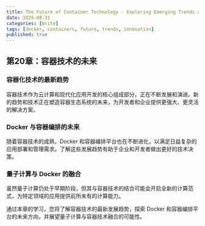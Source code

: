```yaml
---
title: The Future of Container Technology - Exploring Emerging Trends and Innovations
date: 2025-08-31
categories: [Write]
tags: [docker, containers, future, trends, innovation]
published: true
---
```


## 第20章：容器技术的未来

### 容器化技术的最新趋势

容器技术作为云计算和现代化应用开发的核心组成部分，正在不断发展和演进。新的趋势和技术正在塑造容器生态系统的未来，为开发者和企业提供更强大、更灵活的解决方案。

### Docker 与容器编排的未来

随着容器技术的成熟，Docker 和容器编排平台也在不断进化，以满足日益复杂的应用部署和管理需求。了解这些发展趋势有助于企业和开发者做出更好的技术决策。

### 量子计算与 Docker 的融合

虽然量子计算仍处于早期阶段，但其与容器技术的结合可能会开启全新的计算范式，为特定领域的应用提供前所未有的计算能力。

通过本章的学习，您将了解容器技术的最新发展趋势，探索 Docker 和容器编排平台的未来方向，并展望量子计算与容器技术融合的可能性。